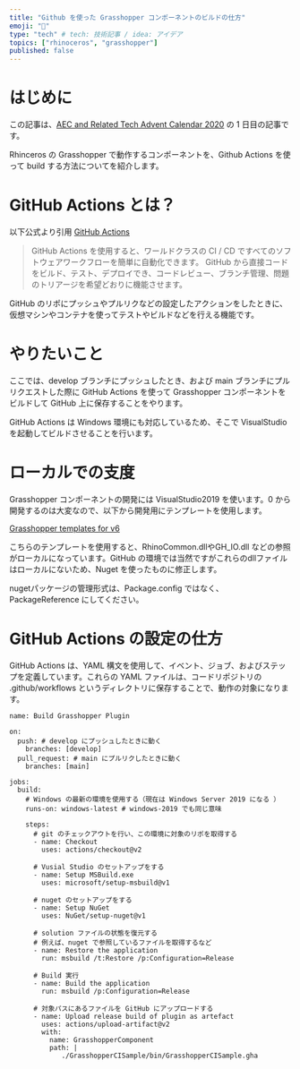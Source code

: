 ```yaml
---
title: "Github を使った Grasshopper コンポーネントのビルドの仕方"
emoji: "🦏"
type: "tech" # tech: 技術記事 / idea: アイデア
topics: ["rhinoceros", "grasshopper"]
published: false
---
```


# はじめに

この記事は、[AEC and Related Tech Advent Calendar 2020](https://adventar.org/calendars/5473) の 1 日目の記事です。

Rhinceros の Grasshopper で動作するコンポーネントを、Github Actions を使って build する方法についてを紹介します。

# GitHub Actions とは？

以下公式より引用 [GitHub Actions](https://github.co.jp/features/actions)

> GitHub Actions を使用すると、ワールドクラスの CI / CD ですべてのソフトウェアワークフローを簡単に自動化できます。 GitHub から直接コードをビルド、テスト、デプロイでき、コードレビュー、ブランチ管理、問題のトリアージを希望どおりに機能させます。

GitHub のリポにプッシュやプルリクなどの設定したアクションをしたときに、仮想マシンやコンテナを使ってテストやビルドなどを行える機能です。

# やりたいこと

ここでは、develop ブランチにプッシュしたとき、および main ブランチにプルリクエストした際に GitHub Actions を使って Grasshopper コンポーネントをビルドして GitHub 上に保存することをやります。

GitHub Actions は Windows 環境にも対応しているため、そこで VisualStudio を起動してビルドさせることを行います。

# ローカルでの支度

Grasshopper コンポーネントの開発には VisualStudio2019 を使います。0 から開発するのは大変なので、以下から開発用にテンプレートを使用します。

[Grasshopper templates for v6](https://marketplace.visualstudio.com/items?itemName=McNeel.GrasshopperAssemblyforv6)

こちらのテンプレートを使用すると、RhinoCommon.dllやGH_IO.dll などの参照がローカルになっています。GitHub の環境では当然ですがこれらのdllファイルはローカルにないため、Nuget を使ったものに修正します。

nugetパッケージの管理形式は、Package.config ではなく、PackageReference にしてください。

# GitHub Actions の設定の仕方

GitHub Actions は、YAML 構文を使用して、イベント、ジョブ、およびステップを定義しています。これらの YAML ファイルは、コードリポジトリの .github/workflows というディレクトリに保存することで、動作の対象になります。

```
name: Build Grasshopper Plugin

on:
  push: # develop にプッシュしたときに動く
    branches: [develop]
  pull_request: # main にプルリクしたときに動く
    branches: [main]

jobs:
  build:
    # Windows の最新の環境を使用する（現在は Windows Server 2019 になる ）
    runs-on: windows-latest # windows-2019 でも同じ意味

    steps:
      # git のチェックアウトを行い、この環境に対象のリポを取得する
      - name: Checkout
        uses: actions/checkout@v2
      
      # Vusial Studio のセットアップをする
      - name: Setup MSBuild.exe
        uses: microsoft/setup-msbuild@v1
        
      # nuget のセットアップをする
      - name: Setup NuGet
        uses: NuGet/setup-nuget@v1

      # solution ファイルの状態を復元する
      # 例えば、nuget で参照しているファイルを取得するなど
      - name: Restore the application
        run: msbuild /t:Restore /p:Configuration=Release
       
      # Build 実行
      - name: Build the application
        run: msbuild /p:Configuration=Release

      # 対象パスにあるファイルを GitHub にアップロードする
      - name: Upload release build of plugin as artefact
        uses: actions/upload-artifact@v2
        with:
          name: GrasshopperComponent
          path: |
             ./GrasshopperCISample/bin/GrasshopperCISample.gha
```
